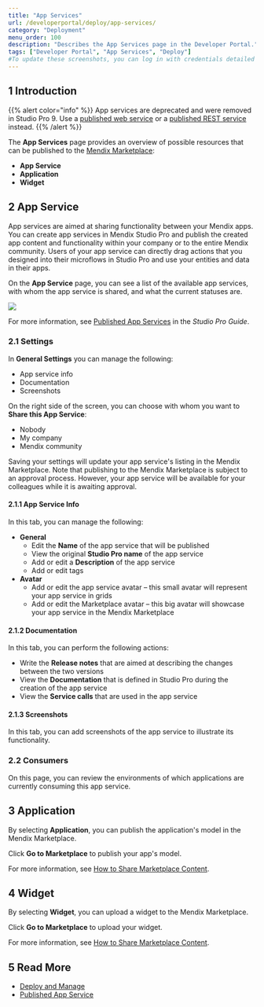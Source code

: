```yaml
---
title: "App Services"
url: /developerportal/deploy/app-services/
category: "Deployment"
menu_order: 100
description: "Describes the App Services page in the Developer Portal."
tags: ["Developer Portal", "App Services", "Deploy"]
#To update these screenshots, you can log in with credentials detailed in How to Update Screenshots Using Team Apps.
---
```


## 1 Introduction

{{% alert color="info" %}}
App services are deprecated and  were removed in Studio Pro 9. Use a [published web service](/refguide/published-web-services/) or a [published REST service](/refguide/published-rest-services/) instead.
{{% /alert %}}

The **App Services** page provides an overview of possible resources that can be published to the [Mendix Marketplace](https://marketplace.mendix.com/):

* **App Service**
* **Application**
* **Widget**

## 2 App Service

App services are aimed at sharing functionality between your Mendix apps. You can create app services in Mendix Studio Pro and publish the created app content and functionality within your company or to the entire Mendix community. Users of your app service can directly drag actions that you designed into their microflows in Studio Pro and use your entities and data in their apps. 

On the **App Service** page, you can see a list of the available app services, with whom the app service is shared, and what the current statuses are.

![](/attachments/developerportal/deploy/app-services/publish-appservice.png)

For more information, see [Published App Services](/refguide8/published-app-services/) in the *Studio Pro Guide*.

### 2.1 Settings

In **General Settings** you can manage the following:

* App service info
* Documentation
* Screenshots

On the right side of the screen, you can choose with whom you want to **Share this App Service**:

* Nobody
* My company
* Mendix community

Saving your settings will update your app service's listing in the Mendix Marketplace. Note that publishing to the Mendix Marketplace is subject to an approval process. However, your app service will be available for your colleagues while it is awaiting approval.

#### 2.1.1 App Service Info

In this tab, you can manage the following:

* **General**
    * Edit the **Name** of the app service that will be published
    * View the original **Studio Pro name** of the app service
    * Add or edit a **Description** of the app service
    * Add or edit tags
* **Avatar**
    * Add or edit the app service avatar – this small avatar will represent your app service in grids
    * Add or edit the Marketplace avatar – this big avatar will showcase your app service in the Mendix Marketplace

#### 2.1.2 Documentation

In this tab, you can perform the following actions:

* Write the **Release notes** that are aimed at describing the changes between the two versions
* View the **Documentation** that is defined in Studio Pro during the creation of the app service
* View the **Service calls** that are used in the app service

#### 2.1.3 Screenshots

In this tab, you can add screenshots of the app service to illustrate its functionality.

### 2.2 Consumers

On this page, you can review the environments of which applications are currently consuming this app service. 

## 3 Application

By selecting **Application**, you can publish the application's model in the Mendix Marketplace.

Click **Go to Marketplace** to publish your app's model.

For more information, see [How to Share Marketplace Content](/appstore/general/share-app-store-content/).

## 4 Widget

By selecting **Widget**, you can upload a widget to the Mendix Marketplace.

Click **Go to Marketplace** to upload your widget.

For more information, see [How to Share Marketplace Content](/appstore/general/share-app-store-content/).

## 5 Read More

* [Deploy and Manage](/developerportal/deploy/)
* [Published App Service](/refguide8/published-app-services/)
